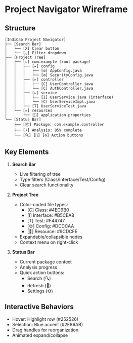 # Project Navigator Wireframe

## Structure
```plaintext
[IndiCab Project Navigator]
├── [Search Bar]
│   └── [X] Clear button
│   └── [⌄] Filter dropdown
├── [Project Tree]
│   ├── [▸] com.example (root package)
│   │   ├── [▸] config
│   │   │   ├── [⚙] AppConfig.java
│   │   │   └── [⚙] SecurityConfig.java
│   │   ├── [▸] controller
│   │   │   ├── [C] UserController.java
│   │   │   └── [C] AuthController.java
│   │   ├── [▸] service
│   │   │   ├── [I] UserService.java (interface)
│   │   │   └── [C] UserServiceImpl.java
│   │   └── [T] UserServiceTest.java
│   └── [▸] resources
│       └── [📄] application.properties
└── [Status Bar]
    ├── [📦] Package: com.example.controller
    ├── [⚡] Analysis: 85% complete
    └── [🔍] [🔄] [⚙] Action buttons
```

## Key Elements
1. **Search Bar**
   - Live filtering of tree
   - Type filters (Class/Interface/Test/Config)
   - Clear search functionality

2. **Project Tree**
   - Color-coded file types:
     - [C] Class: #4EC9B0
     - [I] Interface: #B5CEA8  
     - [T] Test: #F44747
     - [⚙] Config: #DCDCAA
     - [📄] Resource: #9CDCFE
   - Expandable/collapsible nodes
   - Context menu on right-click

3. **Status Bar**
   - Current package context
   - Analysis progress
   - Quick action buttons:
     - Search (🔍)
     - Refresh (🔄)
     - Settings (⚙)

## Interactive Behaviors
- Hover: Highlight row (#252526)
- Selection: Blue accent (#2E86AB)
- Drag handles for reorganization
- Animated expand/collapse